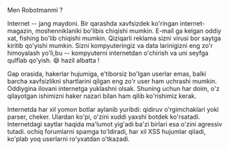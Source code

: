 Men Robotmanmi ?

Internet -- jang maydoni. Bir qarashda xavfsizdek ko'ringan internet-magazin, moshenniklaniki bo'libis
chiqishi mumkin. E-mail ga kelgan oddiy xat, fishing bo'lib chiqishi mumkin. Qiziqarli reklama
sizni virusi bor saytga kiritib qo'yishi mumkin. Sizni kompyuteringiz va data larinigizni eng
zo'r himoyalash yo'li,bu -- kompyuterni internetdan o'chirish va uni seyfga qulflab qo'yish. 😄 hazil albatta !

Gap orasida, hakerlar hujumiga, e'tiborsiz bo'lgan userlar emas, balki barcha xavfsizlikni shartlarini
qilgan eng zo'r user ham uchrashi mumkin. Oddiygina ilovani internetga yuklashni olsak. Shuning uchun
har doim, o'z qilayotgan ishimizni haker nazari bilan ham qilib ko'rishimiz kerak.

Internetda har xil yomon botlar aylanib yuribdi: qidiruv o'rgimchaklari yoki parser, cheker.
Ulardan ko'pi, o'zini xuddi yaxshi botdek ko'rsatadi. Internetdagi saytlar haqida ma'lumot yig'adi
ba'zi birlari esa o'zini agressiv tutadi. ochiq forumlarni spamga to'ldiradi, har xil XSS hujumlar qiladi, 
ko'plab yoq userlarni ro'yxatdan o'tkazadi. 

